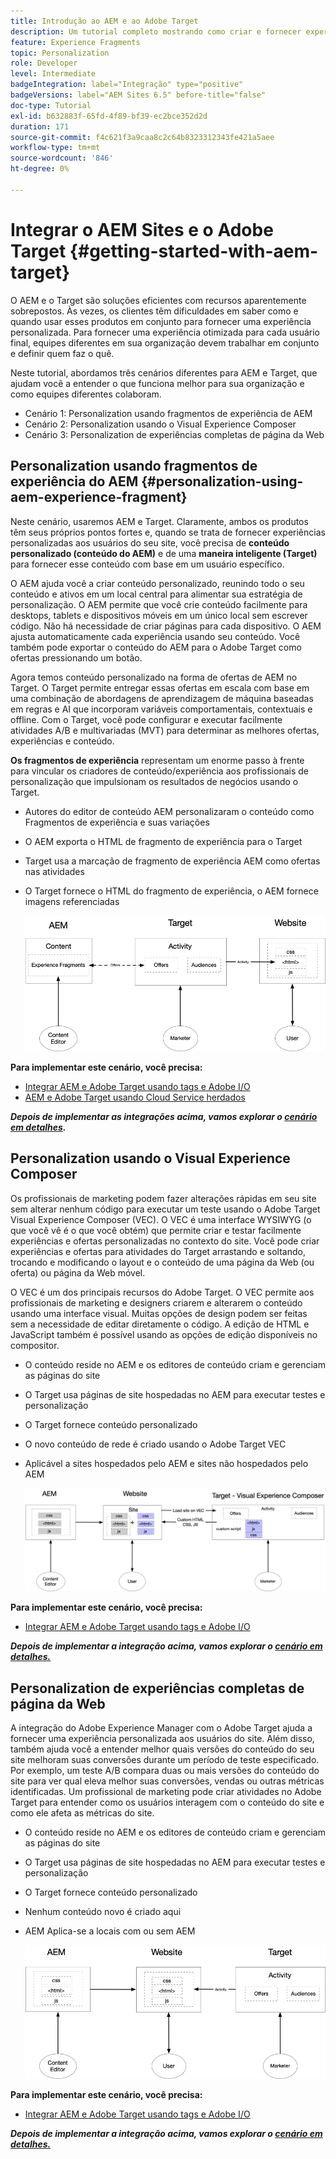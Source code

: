 ```yaml
---
title: Introdução ao AEM e ao Adobe Target
description: Um tutorial completo mostrando como criar e fornecer experiências personalizadas usando o Adobe Experience Manager e o Adobe Target. Neste tutorial, você também aprenderá sobre as diferentes personalidades envolvidas no processo completo e como elas colaboram entre si
feature: Experience Fragments
topic: Personalization
role: Developer
level: Intermediate
badgeIntegration: label="Integração" type="positive"
badgeVersions: label="AEM Sites 6.5" before-title="false"
doc-type: Tutorial
exl-id: b632883f-65fd-4f89-bf39-ec2bce352d2d
duration: 171
source-git-commit: f4c621f3a9caa8c2c64b8323312343fe421a5aee
workflow-type: tm+mt
source-wordcount: '846'
ht-degree: 0%

---
```


# Integrar o AEM Sites e o Adobe Target {#getting-started-with-aem-target}

O AEM e o Target são soluções eficientes com recursos aparentemente sobrepostos. Às vezes, os clientes têm dificuldades em saber como e quando usar esses produtos em conjunto para fornecer uma experiência personalizada. Para fornecer uma experiência otimizada para cada usuário final, equipes diferentes em sua organização devem trabalhar em conjunto e definir quem faz o quê.

Neste tutorial, abordamos três cenários diferentes para AEM e Target, que ajudam você a entender o que funciona melhor para sua organização e como equipes diferentes colaboram.

* Cenário 1: Personalization usando fragmentos de experiência de AEM
* Cenário 2: Personalization usando o Visual Experience Composer
* Cenário 3: Personalization de experiências completas de página da Web

## Personalization usando fragmentos de experiência do AEM {#personalization-using-aem-experience-fragment}

Neste cenário, usaremos AEM e Target. Claramente, ambos os produtos têm seus próprios pontos fortes e, quando se trata de fornecer experiências personalizadas aos usuários do seu site, você precisa de **conteúdo personalizado (conteúdo do AEM)** e de uma **maneira inteligente (Target)** para fornecer esse conteúdo com base em um usuário específico.

O AEM ajuda você a criar conteúdo personalizado, reunindo todo o seu conteúdo e ativos em um local central para alimentar sua estratégia de personalização. O AEM permite que você crie conteúdo facilmente para desktops, tablets e dispositivos móveis em um único local sem escrever código. Não há necessidade de criar páginas para cada dispositivo. O AEM ajusta automaticamente cada experiência usando seu conteúdo. Você também pode exportar o conteúdo do AEM para o Adobe Target como ofertas pressionando um botão.

Agora temos conteúdo personalizado na forma de ofertas de AEM no Target. O Target permite entregar essas ofertas em escala com base em uma combinação de abordagens de aprendizagem de máquina baseadas em regras e AI que incorporam variáveis comportamentais, contextuais e offline.  Com o Target, você pode configurar e executar facilmente atividades A/B e multivariadas (MVT) para determinar as melhores ofertas, experiências e conteúdo.

**Os fragmentos de experiência** representam um enorme passo à frente para vincular os criadores de conteúdo/experiência aos profissionais de personalização que impulsionam os resultados de negócios usando o Target.

* Autores do editor de conteúdo AEM personalizaram o conteúdo como Fragmentos de experiência e suas variações
* O AEM exporta o HTML de fragmento de experiência para o Target&#x200B;
* Target&#x200B; usa a marcação de fragmento de experiência AEM como ofertas nas atividades
* O Target fornece o HTML do fragmento de experiência, o AEM fornece imagens referenciadas

  ![Personalization usando o diagrama de Fragmentos de Experiência](assets/personalization-use-case-1/use-case-1-diagram.png)

**Para implementar este cenário, você precisa:**

* [Integrar AEM e Adobe Target usando tags e Adobe I/O](./implementation.md#integrating-aem-target-options)
* [AEM e Adobe Target usando Cloud Service herdados](./implementation.md#integrating-aem-target-options)

***Depois de implementar as integrações acima, vamos explorar o [cenário em detalhes](./personalization-use-case-1.md).***

## Personalization usando o Visual Experience Composer

Os profissionais de marketing podem fazer alterações rápidas em seu site sem alterar nenhum código para executar um teste usando o Adobe Target Visual Experience Composer (VEC). O VEC é uma interface WYSIWYG (o que você vê é o que você obtém) que permite criar e testar facilmente experiências e ofertas personalizadas no contexto do site. Você pode criar experiências e ofertas para atividades do Target arrastando e soltando, trocando e modificando o layout e o conteúdo de uma página da Web (ou oferta) ou página da Web móvel.

O VEC é um dos principais recursos do Adobe Target. O VEC permite aos profissionais de marketing e designers criarem e alterarem o conteúdo usando uma interface visual. Muitas opções de design podem ser feitas sem a necessidade de editar diretamente o código. A edição de HTML e JavaScript também é possível usando as opções de edição disponíveis no compositor.

* O conteúdo reside no AEM e os editores de conteúdo criam e gerenciam as páginas do site
* O Target usa páginas de site hospedadas no AEM para executar testes e personalização
* O Target fornece conteúdo personalizado
* O novo conteúdo de rede é criado usando o Adobe Target VEC
* Aplicável a sites hospedados pelo AEM e sites não hospedados pelo AEM

  ![Personalization usando o diagrama do Visual Experience Composer](assets/personalization-use-case-3/use-case-diagram-3.png)

**Para implementar este cenário, você precisa:**

* [Integrar AEM e Adobe Target usando tags e Adobe I/O](./implementation.md#integrating-aem-target-options)

***Depois de implementar a integração acima, vamos explorar o [cenário em detalhes.](./personalization-use-case-3.md)***

## Personalization de experiências completas de página da Web

A integração do Adobe Experience Manager com o Adobe Target ajuda a fornecer uma experiência personalizada aos usuários do site. Além disso, também ajuda você a entender melhor quais versões do conteúdo do seu site melhoram suas conversões durante um período de teste especificado. Por exemplo, um teste A/B compara duas ou mais versões do conteúdo do site para ver qual eleva melhor suas conversões, vendas ou outras métricas identificadas. Um profissional de marketing pode criar atividades no Adobe Target para entender como os usuários interagem com o conteúdo do site e como ele afeta as métricas do site.

* O conteúdo reside no AEM e os editores de conteúdo criam e gerenciam as páginas do site
* O Target usa páginas de site hospedadas no AEM para executar testes e personalização
* O Target fornece conteúdo personalizado
* Nenhum conteúdo novo é criado aqui
* AEM Aplica-se a locais com ou sem AEM

  ![diagrama](assets/personalization-use-case-2/use-case-2-diagram.png)

**Para implementar este cenário, você precisa:**

* [Integrar AEM e Adobe Target usando tags e Adobe I/O](./implementation.md#integrating-aem-target-options)

***Depois de implementar a integração acima, vamos explorar o [cenário em detalhes.](./personalization-use-case-2.md)***
